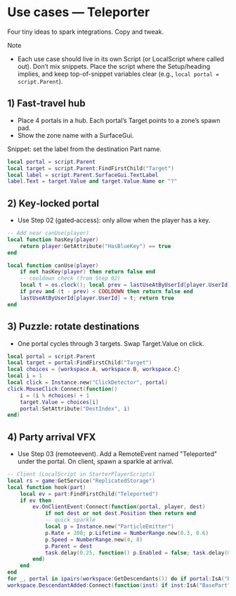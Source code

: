 # Use cases — Teleporter

Four tiny ideas to spark integrations. Copy and tweak.

Note
- Each use case should live in its own Script (or LocalScript where called out). Don’t mix snippets. Place the script where the Setup/heading implies, and keep top-of-snippet variables clear (e.g., `local portal = script.Parent`).

## 1) Fast‑travel hub

- Place 4 portals in a hub. Each portal’s Target points to a zone’s spawn pad.
- Show the zone name with a SurfaceGui.

Snippet: set the label from the destination Part name.
```lua
local portal = script.Parent
local target = script.Parent:FindFirstChild("Target")
local label = script.Parent.SurfaceGui.TextLabel
label.Text = target.Value and target.Value.Name or "?"
```

## 2) Key‑locked portal

- Use Step 02 (gated‑access): only allow when the player has a key.
```lua
-- Add near canUse(player)
local function hasKey(player)
    return player:GetAttribute("HasBlueKey") == true
end

local function canUse(player)
    if not hasKey(player) then return false end
    -- cooldown check (from Step 02)
    local t = os.clock(); local prev = lastUseAtByUserId[player.UserId]
    if prev and (t - prev) < COOLDOWN then return false end
    lastUseAtByUserId[player.UserId] = t; return true
end
```

## 3) Puzzle: rotate destinations

- One portal cycles through 3 targets. Swap Target.Value on click.
```lua
local portal = script.Parent
local target = portal:FindFirstChild("Target")
local choices = {workspace.A, workspace.B, workspace.C}
local i = 1
local click = Instance.new("ClickDetector", portal)
click.MouseClick:Connect(function()
    i = (i % #choices) + 1
    target.Value = choices[i]
    portal:SetAttribute("DestIndex", i)
end)
```

## 4) Party arrival VFX

- Use Step 03 (remoteevent). Add a RemoteEvent named "Teleported" under the portal. On client, spawn a sparkle at arrival.
```lua
-- Client (LocalScript in StarterPlayerScripts)
local rs = game:GetService("ReplicatedStorage")
local function hook(part)
    local ev = part:FindFirstChild("Teleported")
    if ev then
        ev.OnClientEvent:Connect(function(portal, player, dest)
            if not dest or not dest.Position then return end
            -- quick sparkle
            local p = Instance.new("ParticleEmitter")
            p.Rate = 200; p.Lifetime = NumberRange.new(0.3, 0.6)
            p.Speed = NumberRange.new(4, 8)
            p.Parent = dest
            task.delay(0.25, function() p.Enabled = false; task.delay(0.5, function() p:Destroy() end) end)
        end)
    end
end
for _, portal in ipairs(workspace:GetDescendants()) do if portal:IsA("BasePart") then hook(portal) end end
workspace.DescendantAdded:Connect(function(inst) if inst:IsA("BasePart") then hook(inst) end end)
```